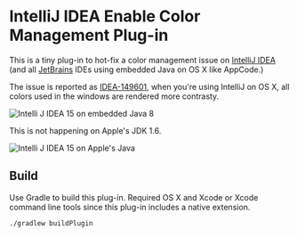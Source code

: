 IntelliJ IDEA Enable Color Management Plug-in
=============================================

This is a tiny plug-in to hot-fix a color management issue on [IntelliJ IDEA](https://www.jetbrains.com/idea/) (and all [JetBrains](https://www.jetbrains.com/products.html) IDEs using embedded Java on OS X like AppCode.)

The issue is reported as [IDEA-149601](https://youtrack.jetbrains.com/issue/IDEA-149601), when you're using IntelliJ on OS X, all colors used in the windows are rendered more contrasty.

![Intelli J IDEA 15 on embedded Java 8](https://youtrack.jetbrains.com/_persistent/JDK1.8.png?file=74-279069&v=0&c=true&updated=1450611847470)

This is not happening on Apple's JDK 1.6.

![Intelli J IDEA 15 on Apple's Java](https://youtrack.jetbrains.com/_persistent/JDK1.6.png?file=74-279068&v=0&c=true&updated=1450611847470)

Build
-----

Use Gradle to build this plug-in. Required OS X and Xcode or Xcode command line tools since this plug-in includes a native extension.

    ./gradlew buildPlugin
